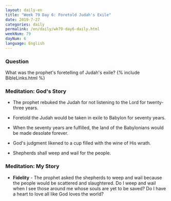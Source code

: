 ```yaml
---
layout: daily-en
title: "Week 79 Day 6: Foretold Judah's Exile"
date: 2019-7-27 
categories: daily
permalink: /en/daily/wk79-day6-daily.html
weekNum: 79
dayNum: 6
language: English
---
```


### Question     
What was the prophet's foretelling of Judah's exile?
{% include BibleLinks.html %} 

### Meditation: God's Story   
+ The prophet rebuked the Judah for not listening to the Lord for twenty-three years. 

+ Foretold the Judah would be taken in exile to Babylon for seventy years. 

+ When the seventy years are fulfilled, the land of the Babylonians would be made desolate forever. 

+ God's judgment likened to a cup filled with the wine of His wrath. 

+ Shepherds shall weep and wail for the people. 

### Meditation: My Story   
+ **Fidelity** - The prophet asked the shepherds to weep and wail because the people would be scattered and slaughtered. Do I weep and wail when I see those around me whose souls are yet to be saved? Do I have a heart to love all like God loves the world? 
